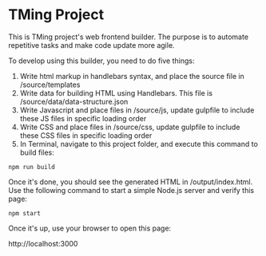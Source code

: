 TMing Project
=================
This is TMing project's web frontend builder. The purpose is to automate repetitive tasks and make code update more agile.

To develop using this builder, you need to do five things:

1. Write html markup in handlebars syntax, and place the source file in /source/templates
2. Write data for building HTML using Handlebars. This file is /source/data/data-structure.json
3. Write Javascript and place files in /source/js, update gulpfile to include these JS files in specific loading order
4. Write CSS and place files in /source/css, update gulpfile to include these CSS files in specific loading order
5. In Terminal, navigate to this project folder, and execute this command to build files: 

`npm run build`

Once it's done, you should see the generated HTML in /output/index.html. Use the following command to start a simple Node.js server and verify this page:

`npm start`

Once it's up, use your browser to open this page:

http://localhost:3000